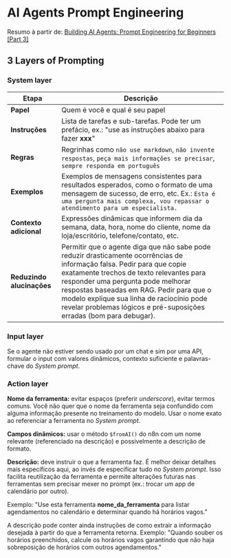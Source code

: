 # AI Agents Prompt Engineering
Resumo à partir de: [Building AI Agents: Prompt Engineering for Beginners [Part 3]
](https://www.youtube.com/watch?v=77Z07QnLlB8)

## 3 Layers of Prompting

### System layer
|Etapa|Descrição|
|-|-|
|**Papel**|Quem é você e qual é seu papel|
|**Instruções**|Lista de tarefas e sub-tarefas. Pode ter um prefácio, ex.: "use as instruções abaixo para fazer **xxx**"|
|**Regras**|Regrinhas como `não use markdown`, `não invente respostas`, `peça mais informações se precisar`, `sempre responda em português`|
|**Exemplos**| Exemplos de mensagens consistentes para resultados esperados, como o formato de uma mensagem de sucesso, de erro, etc. Ex.: `Esta é uma pergunta mais complexa, vou repassar o atendimento para um especialista.` |
|**Contexto adicional**| Expressões dinâmicas que informem dia da semana, data, hora, nome do cliente, nome da loja/escritório, telefone/contato, etc.|
|**Reduzindo alucinações**| Permitir que o agente diga que não sabe pode reduzir drasticamente ocorrências de informação falsa. Pedir para que copie exatamente trechos de texto relevantes para responder uma pergunta pode melhorar respostas baseadas em RAG. Pedir para que o modelo explique sua linha de raciocínio pode revelar problemas lógicos e pré-suposições erradas (bom para debugar). |

### Input layer
Se o agente não estiver sendo usado por um chat e sim por uma API, formular o input com valores dinâmicos, contexto suficiente e palavras-chave do *System prompt*.

### Action layer
**Nome da ferramenta:** evitar espaços (preferir *underscore*), evitar termos comuns. Você não quer que o nome da ferramenta seja confundido com alguma informação presente no treinamento do modelo. Usar o nome exato ao referenciar a ferramenta no *System prompt*.

**Campos dinâmicos:** usar o método `$fromAI()` do n8n com um nome relevante (referenciado na descrição) e possivelmente a descrição de formato.

**Descrição:** deve instruir o que a ferramenta faz. É melhor deixar detalhes mais específicos aqui, ao invés de especificar tudo no *System prompt*. Isso facilita reutilização da ferramenta e permite alterações futuras nas ferramentas sem precisar mexer no prompt (ex.: trocar um app de calendário por outro).

Exemplo: "Use esta ferramenta **nome_da_ferramenta** para listar agendamentos no calendário e determinar quando há horários vagos."

A descrição pode conter ainda instruções de como extrair a informação desejada à partir do que a ferramenta retorna. Exemplo: "Quando souber os horários preenchidos, calcule os horários vagos garantindo que não haja sobreposição de horários com outros agendamentos."
